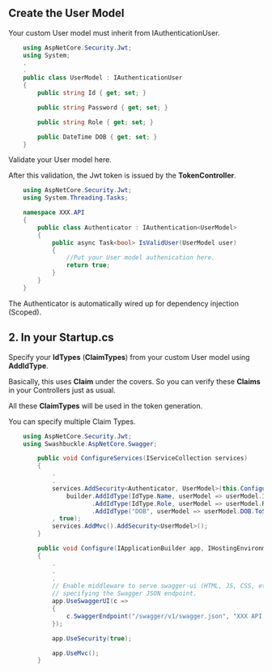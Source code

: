 ## Create the User Model

Your custom User model must inherit from IAuthenticationUser.

```C#
	using AspNetCore.Security.Jwt;
	using System;
	.
	.
    public class UserModel : IAuthenticationUser
    {
        public string Id { get; set; }

        public string Password { get; set; }

        public string Role { get; set; }

        public DateTime DOB { get; set; }
    }
```

Validate your User model here.

After this validation, the Jwt token is issued by the **TokenController**.

```C#
	using AspNetCore.Security.Jwt;
	using System.Threading.Tasks;

	namespace XXX.API
	{
		public class Authenticator : IAuthentication<UserModel>
		{        
			public async Task<bool> IsValidUser(UserModel user)
			{
				//Put your User model authenication here.
				return true;
			}
		}
	}
```

The Authenticator is automatically wired up for dependency injection (Scoped).

## 2. In your Startup.cs

Specify your **IdTypes** (**ClaimTypes**) from your custom User model using **AddIdType**.

Basically, this uses **Claim** under the covers. So you can verify these **Claims** in your Controllers just as usual.

All these **ClaimTypes** will be used in the token generation.

You can specify multiple Claim Types.

```C#
	using AspNetCore.Security.Jwt;
	using Swashbuckle.AspNetCore.Swagger;
```

```C#
        public void ConfigureServices(IServiceCollection services)
        {
            .
			.
            services.AddSecurity<Authenticator, UserModel>(this.Configuration, builder =>
                builder.AddIdType(IdType.Name, userModel => userModel.Id)
                       .AddIdType(IdType.Role, userModel => userModel.Role)
                       .AddIdType("DOB", userModel => userModel.DOB.ToShortDateString())
            , true);
            services.AddMvc().AddSecurity<UserModel>();
        }
```

```C#
        public void Configure(IApplicationBuilder app, IHostingEnvironment env)
        {
            .
			.
			.
            // Enable middleware to serve swagger-ui (HTML, JS, CSS, etc.), 
            // specifying the Swagger JSON endpoint.
            app.UseSwaggerUI(c =>
            {
                c.SwaggerEndpoint("/swagger/v1/swagger.json", "XXX API V1");
            });

            app.UseSecurity(true);

            app.UseMvc();
        }
```